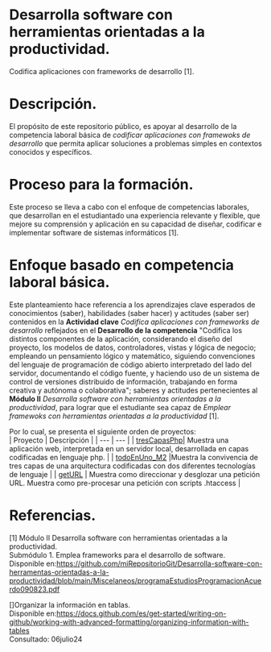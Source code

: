 # Desarrolla software con herramientas orientadas a la productividad.

Codifica aplicaciones con frameworks de desarrollo [1].


# Descripción.
El propósito de este repositorio público, es apoyar al desarrollo de la competencia laboral básica de 
_codificar aplicaciones con framewoks de desarrollo_ que permita aplicar soluciones a problemas simples en contextos conocidos y específicos.

# Proceso para la formación. 
Este  proceso se lleva a cabo con el enfoque de competencias laborales, que desarrollan en el estudiantado 
una experiencia relevante y flexible, que mejore su comprensión y aplicación en su capacidad de diseñar, codificar e implementar 
software de sistemas informáticos [1]. 
 

# Enfoque basado en competencia laboral básica. 
Este planteamiento hace referencia a los aprendizajes clave esperados de conocimientos (saber), habilidades (saber hacer) y actitudes (saber ser)
contenidos en la **Actividad clave** _Codifica aplicaciones con frameworks de desarrollo_ reflejados en el **Desarrollo de la competencia** 
"Codifica los distintos componentes de la aplicación, considerando el diseño del proyecto, los modelos de 
datos, controladores, vistas y lógica de negocio; empleando un pensamiento lógico y matemático,
siguiendo convenciones del lenguaje de programación  de código abierto interpretado del lado del servidor,  documentando el código fuente, 
y haciendo uso de un sistema de control de versiones distribuido de información, trabajando en forma creativa y 
autónoma o colaborativa"; saberes y actitudes pertenecientes al **Módulo II** _Desarrolla software con herramientas orientadas a la productividad_, 
para lograr que el estudiante sea capaz de _Emplear framewoks con herramientas orientadas a la productividad_ [1].

Por lo cual, se presenta el siguiente orden de proyectos:
</br>
| Proyecto | Descripción |
| --- | --- |
| [tresCapasPhp](https://github.com/miRepositorioGit/tresCapasPhp)| Muestra una aplicación web, interpretada en un servidor local, desarrollada en capas codificadas en lenguaje php. |
| [todoEnUno_M2](https://github.com/miRepositorioGit/todoEnUno_M2.git) |Muestra la convivencia de tres capas de una arquitectura codificadas con dos diferentes tecnologías de lenguaje |
| [getURL](https://github.com/miRepositorioGit/getURL.git) | Muestra como direccionar y desglozar una petición URL. Muestra como pre-procesar una petición con scripts .htaccess |
</br>

# Referencias.
[1] Módulo II Desarrolla software con herramientas orientadas a la productividad.</br>
Submódulo 1. Emplea frameworks para el desarrollo de software. </br>
Disponible en:https://github.com/miRepositorioGit/Desarrolla-software-con-herramentas-orientadas-a-la-productividad/blob/main/Miscelaneos/programaEstudiosProgramacionAcuerdo090823.pdf </br>

[]Organizar la información en tablas. </br>
Disponible en:https://docs.github.com/es/get-started/writing-on-github/working-with-advanced-formatting/organizing-information-with-tables </br>
Consultado: 06julio24 </br>


